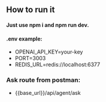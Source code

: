 ## How to run it

#### Just use npm i and npm run dev.

#### .env example:

- OPENAI_API_KEY=your-key
- PORT=3003
- REDIS_URL=redis://localhost:6377

### Ask route from postman:

- {{base_url}}/api/agent/ask